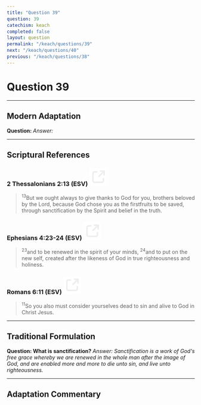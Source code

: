 ```yaml
---
title: "Question 39"
question: 39
catechism: keach
completed: false
layout: question
permalink: "/keach/questions/39"
next: "/keach/questions/40"
previous: "/keach/questions/38"
---
```

# Question 39
---
## Modern Adaptation
<strong>
    Question:
</strong>

<em>
    Answer:
</em>

---
## Scriptural References
### 2 Thessalonians 2:13 (ESV) <a href="https://biblegateway.com/passage/?search=2+Thessalonians+2%3A13&version=ESV"><img src="/assets/svg/link.svg"/></a>
> <sup>13</sup>But we ought always to give thanks to God for you, brothers beloved by the Lord, because God chose you as the firstfruits to be saved, through sanctification by the Spirit and belief in the truth.

### Ephesians 4:23-24 (ESV) <a href="https://biblegateway.com/passage/?search=Ephesians+4%3A23-24&version=ESV"><img src="/assets/svg/link.svg"/></a>
> <sup>23</sup>and to be renewed in the spirit of your minds,
> <sup>24</sup>and to put on the new self, created after the likeness of God in true righteousness and holiness.

### Romans 6:11 (ESV) <a href="https://biblegateway.com/passage/?search=Romans+6%3A11&version=ESV"><img src="/assets/svg/link.svg"/></a>
> <sup>11</sup>So you also must consider yourselves dead to sin and alive to God in Christ Jesus.

---
## Traditional Formulation
<strong>
    Question: What is sanctification?
</strong>

<em>
    Answer: Sanctification is a work of God's free grace whereby we are renewed in the whole man after the image of God, and are enabled more and more to die unto sin, and live unto righteousness.
</em>

---
## Adaptation Commentary
